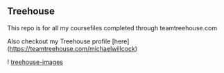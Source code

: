 ## Treehouse

This repo is for all my coursefiles completed through teamtreehouse.com

Also checkout my Treehouse profile [here] (https://teamtreehouse.com/michaelwillcock)

! [treehouse-images](https://cloud.githubusercontent.com/assets/16196725/11725636/8508b818-9f2f-11e5-98e2-f4c4cd5210fe.jpg)
